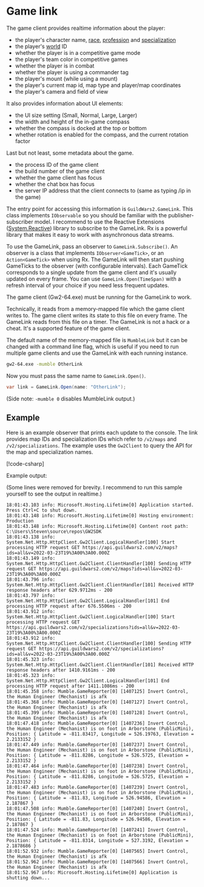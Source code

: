 # Game link

The game client provides realtime information about the player:

- the player's character name, [race], [profession] and [specialization]
- the player's [world] ID
- whether the player is in a competitive game mode
- the player's team color in competitive games
- whether the player is in combat
- whether the player is using a commander tag
- the player's mount (while using a mount)
- the player's current map id, map type and player/map coordinates
- the player's camera and field of view

It also provides information about UI elements:

- the UI size setting (Small, Normal, Large, Larger)
- the width and height of the in-game compass
- whether the compass is docked at the top or bottom
- whether rotation is enabled for the compass, and the current rotation factor

Last but not least, some metadata about the game.

- the process ID of the game client
- the build number of the game client
- whether the game client has focus
- whether the chat box has focus
- the server IP address that the client connects to (same as typing /ip in the game)

The entry point for accessing this information is `GuildWars2.GameLink`. This class implements `IObservable` so you should be familiar with the publisher-subscriber model. I recommend to use the Reactive Extensions ([System.Reactive][Rx]) library to subscribe to the GameLink. Rx is a powerful library that makes it easy to work with asynchronous data streams.

To use the GameLink, pass an observer to `GameLink.Subscribe()`. An observer is a class that implements `IObserver<GameTick>`, or an `Action<GameTick>` when using Rx. The GameLink will then start pushing GameTicks to the observer (with configurable intervals). Each GameTick corresponds to a single update from the game client and it's usually updated on every frame. You can use `GameLink.Open(TimeSpan)` with a refresh interval of your choice if you need less frequent updates.

The game client (Gw2-64.exe) must be running for the GameLink to work.

Technically, it reads from a memory-mapped file which the game client writes to. The game client writes its state to this file on every frame. The GameLink reads from this file on a timer. The GameLink is not a hack or a cheat. It's a supported feature of the game client.

The default name of the memory-mapped file is `MumbleLink` but it can be changed with a command line flag, which is useful if you need to run multiple game clients and use the GameLink with each running instance.

``` cmd
gw2-64.exe -mumble OtherLink
```

Now you must pass the same name to `GameLink.Open()`.

``` csharp
var link = GameLink.Open(name: "OtherLink");
```

(Side note: `-mumble 0` disables MumbleLink output.)

## Example

Here is an example observer that prints each update to the console. The link provides map IDs and specialization IDs which refer to `/v2/maps` and `/v2/specializations`. The example uses the `Gw2Client` to query the API for the map and specialization names.

[!code-csharp[](../../samples/Mumble/GameReporter.cs)]

Example output:

(Some lines were removed for brevity. I recommend to run this sample yourself to see the output in realtime.)

``` text
18:01:43.103 info: Microsoft.Hosting.Lifetime[0] Application started. Press Ctrl+C to shut down.
18:01:43.148 info: Microsoft.Hosting.Lifetime[0] Hosting environment: Production
18:01:43.148 info: Microsoft.Hosting.Lifetime[0] Content root path: C:\Users\Steven\source\repos\GW2SDK
18:01:43.138 info: System.Net.Http.HttpClient.Gw2Client.LogicalHandler[100] Start processing HTTP request GET https://api.guildwars2.com/v2/maps?ids=all&v=2022-03-23T19%3A00%3A00.000Z
18:01:43.149 info: System.Net.Http.HttpClient.Gw2Client.ClientHandler[100] Sending HTTP request GET https://api.guildwars2.com/v2/maps?ids=all&v=2022-03-23T19%3A00%3A00.000Z
18:01:43.796 info: System.Net.Http.HttpClient.Gw2Client.ClientHandler[101] Received HTTP response headers after 629.9712ms - 200
18:01:43.797 info: System.Net.Http.HttpClient.Gw2Client.LogicalHandler[101] End processing HTTP request after 676.5506ms - 200
18:01:43.912 info: System.Net.Http.HttpClient.Gw2Client.LogicalHandler[100] Start processing HTTP request GET https://api.guildwars2.com/v2/specializations?ids=all&v=2022-03-23T19%3A00%3A00.000Z
18:01:43.912 info: System.Net.Http.HttpClient.Gw2Client.ClientHandler[100] Sending HTTP request GET https://api.guildwars2.com/v2/specializations?ids=all&v=2022-03-23T19%3A00%3A00.000Z
18:01:45.323 info: System.Net.Http.HttpClient.Gw2Client.ClientHandler[101] Received HTTP response headers after 1410.9161ms - 200
18:01:45.323 info: System.Net.Http.HttpClient.Gw2Client.LogicalHandler[101] End processing HTTP request after 1411.1086ms - 200
18:01:45.358 info: Mumble.GameReporter[0] [1407125] Invert Control, the Human Engineer (Mechanist) is afk
18:01:45.368 info: Mumble.GameReporter[0] [1407127] Invert Control, the Human Engineer (Mechanist) is afk
18:01:45.399 info: Mumble.GameReporter[0] [1407128] Invert Control, the Human Engineer (Mechanist) is afk
18:01:47.418 info: Mumble.GameReporter[0] [1407236] Invert Control, the Human Engineer (Mechanist) is on foot in Arborstone (PublicMini), Position: { Latitude = -811.83417, Longitude = 526.19763, Elevation = 2.2133152 }
18:01:47.449 info: Mumble.GameReporter[0] [1407237] Invert Control, the Human Engineer (Mechanist) is on foot in Arborstone (PublicMini), Position: { Latitude = -811.8286, Longitude = 526.5725, Elevation = 2.2133152 }
18:01:47.464 info: Mumble.GameReporter[0] [1407238] Invert Control, the Human Engineer (Mechanist) is on foot in Arborstone (PublicMini), Position: { Latitude = -811.8286, Longitude = 526.5725, Elevation = 2.2133152 }
18:01:47.483 info: Mumble.GameReporter[0] [1407239] Invert Control, the Human Engineer (Mechanist) is on foot in Arborstone (PublicMini), Position: { Latitude = -811.83, Longitude = 526.94586, Elevation = 2.187867 }
18:01:47.508 info: Mumble.GameReporter[0] [1407240] Invert Control, the Human Engineer (Mechanist) is on foot in Arborstone (PublicMini), Position: { Latitude = -811.83, Longitude = 526.94586, Elevation = 2.187867 }
18:01:47.524 info: Mumble.GameReporter[0] [1407241] Invert Control, the Human Engineer (Mechanist) is on foot in Arborstone (PublicMini), Position: { Latitude = -811.8314, Longitude = 527.3192, Elevation = 2.1878686 }
18:01:52.932 info: Mumble.GameReporter[0] [1407565] Invert Control, the Human Engineer (Mechanist) is afk
18:01:52.962 info: Mumble.GameReporter[0] [1407566] Invert Control, the Human Engineer (Mechanist) is afk
18:01:52.967 info: Microsoft.Hosting.Lifetime[0] Application is shutting down...
```

[race]:https://wiki.guildwars2.com/wiki/Playable_races
[profession]:https://wiki.guildwars2.com/wiki/Profession
[specialization]:https://wiki.guildwars2.com/wiki/Specialization
[world]:https://wiki.guildwars2.com/wiki/World
[Rx]:https://www.nuget.org/packages/System.Reactive/